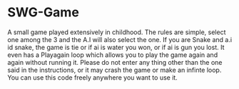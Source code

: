 # SWG-Game
A small game played extensively in childhood.
The rules are simple, select one among the 3 and the A.I will also select the one.
If you are Snake and a.i id snake, the game is tie or if ai is water you won, or if ai is gun you lost.
It even has a Playagain loop which allows you to play the game again and again without running it.
Please do not enter any thing other than the one said in the instructions, or it may crash the game or make an infinte loop.
You can use this code freely anywhere you want to use it.
